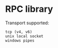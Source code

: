 RPC library
========

Transport supported: 

    tcp (v4, v6)
    unix local socket
    windows pipes


